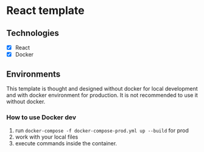 # React template

## Technologies

- [X] React
- [X] Docker

## Environments

This template is thought and designed without docker for local development
and with docker environment for production. It is not recommended to use it without docker.


### How to use Docker dev

1. run `docker-compose -f docker-compose-prod.yml up --build` for prod
2. work with your local files
3. execute commands inside the container.
